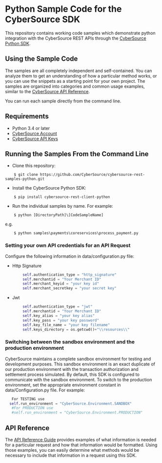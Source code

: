 # Python Sample Code for the CyberSource SDK

This repository contains working code samples which demonstrate python integration with the CyberSource REST APIs through the [CyberSource Python SDK](https://github.com/CyberSource/cybersource-rest-client-python).


## Using the Sample Code

The samples are all completely independent and self-contained. You can analyze them to get an understanding of how a particular method works, or you can use the snippets as a starting point for your own project.  The samples are organized into categories and common usage examples, similar to the [CyberSource API Reference](http://developer.cybersource.com/api/reference).

You can run each sample directly from the command line.

## Requirements
* Python 3.4 or later
* [CyberSource Account](https://developer.cybersource.com/api/developer-guides/dita-gettingstarted/registration.html)
* [CyberSource API Keys](https://prod.developer.cybersource.com/api/developer-guides/dita-gettingstarted/registration/createCertSharedKey.html)


## Running the Samples From the Command Line
* Clone this repository:
```
    $ git clone https://github.com/CyberSource/cybersource-rest-samples-python.git
```
* Install the CyberSource Python SDK:
```
    $ pip install cybersource-rest-client-python
```  
* Run the individual samples by name. For example:
```
    $ python [DirectoryPath]\[CodeSampleName]
```
e.g.
```
    $ python samples\payments\coreservices\process_payment.py
```

### Setting your own API credentials for an API Request

Configure the following information in data/configuration.py file:
  
  * Http Signature

```python
        self.authentication_type = "http_signature"
        self.merchantid = "Your Merchant ID"
        self.merchant_keyid = "your key id"
        self.merchant_secretkey = "your secret key"
```
  * Jwt

```python
        self.authentication_type = "jwt"
        self.merchantid = "Your Merchant ID"
        self.key_alias = "your key alias"
        self.key_pass = "your key password"
        self.key_file_name = "your key filename"
        self.keys_directory = os.getcwd()+"\\resources\\"
```

### Switching between the sandbox environment and the production environment
CyberSource maintains a complete sandbox environment for testing and development purposes. This sandbox environment is an exact
duplicate of our production environment with the transaction authorization and settlement process simulated. By default, this SDK is 
configured to communicate with the sandbox environment. To switch to the production environment, set the appropriate environment 
constant in data/Configuration.py file.  For example:

```python
   For TESTING use
  self.run_environment = "CyberSource.Environment.SANDBOX"
   #For PRODUCTION use
   #self.run_environment = "CyberSource.Environment.PRODUCTION"
```

## API Reference

The [API Reference Guide](https://developer.cybersource.com/api/reference/api-reference.html) provides examples of what information is needed for a particular request and how that information would be formatted. Using those examples, you can easily determine what methods would be necessary to include that information in a request
using this SDK.

